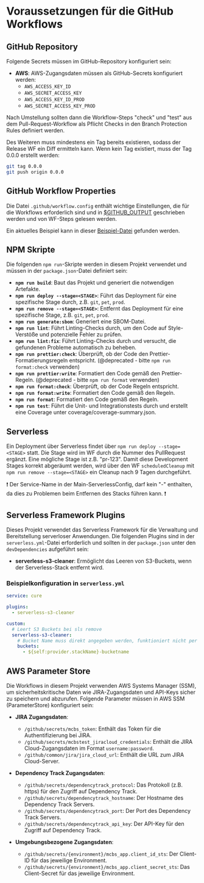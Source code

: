 # Voraussetzungen für die GitHub Workflows

## GitHub Repository

Folgende Secrets müssen im GitHub-Repository konfiguriert sein:

- **AWS**: AWS-Zugangsdaten müssen als GitHub-Secrets konfiguriert werden:
  - `AWS_ACCESS_KEY_ID`
  - `AWS_SECRET_ACCESS_KEY`
  - `AWS_ACCESS_KEY_ID_PROD`
  - `AWS_SECRET_ACCESS_KEY_PROD`

Nach Umstellung sollten dann die Workflow-Steps "check" und "test" aus dem Pull-Request-Workflow als Pflicht Checks in den Branch Protection Rules definiert werden.

Des Weiteren muss mindestens ein Tag bereits existieren, sodass der Release WF ein Diff ermitteln kann. Wenn kein Tag existiert, muss der Tag 0.0.0 erstellt werden:

```bash
git tag 0.0.0
git push origin 0.0.0
```

## GitHub Workflow Properties

Die Datei `.github/workflow.config` enthält wichtige Einstellungen, die für die Workflows erforderlich sind und in [$GITHUB_OUTPUT](https://docs.github.com/en/actions/writing-workflows/choosing-what-your-workflow-does/passing-information-between-jobs) geschrieben werden und von WF-Steps gelesen werden.

Ein aktuelles Beispiel kann in dieser [Beispiel-Datei](./workflow.config.example) gefunden werden.

## NPM Skripte

Die folgenden `npm run`-Skripte werden in diesem Projekt verwendet und müssen in der `package.json`-Datei definiert sein:

- **`npm run build`**: Baut das Projekt und generiert die notwendigen Artefakte.
- **`npm run deploy --stage=<STAGE>`**: Führt das Deployment für eine spezifische Stage durch, z.B. `git`, `pet`, `prod`.
- **`npm run remove --stage=<STAGE>`**: Entfernt das Deployment für eine spezifische Stage, z.B. `git`, `pet`, `prod`.
- **`npm run generate:sbom`**: Generiert eine SBOM-Datei.
- **`npm run lint`**: Führt Linting-Checks durch, um den Code auf Style-Verstöße und potenzielle Fehler zu prüfen.
- **`npm run lint:fix`**: Führt Linting-Checks durch und versucht, die gefundenen Probleme automatisch zu beheben.
- **`npm run prettier:check`**: Überprüft, ob der Code den Prettier-Formatierungsregeln entspricht. (@deprecated - bitte `npm run format:check` verwenden)
- **`npm run prettier:write`**: Formatiert den Code gemäß den Prettier-Regeln. (@deprecated - bitte `npm run format` verwenden)
- **`npm run format:check`**: Überprüft, ob der Code Regeln entspricht.
- **`npm run format:write`**: Formatiert den Code gemäß den Regeln.
- **`npm run format`**: Formatiert den Code gemäß den Regeln.
- **`npm run test`**: Führt die Unit- und Integrationstests durch und erstellt eine Coverage unter coverage/coverage-summary.json.

## Serverless

Ein Deployment über Serverless findet über `npm run deploy --stage=<STAGE>` statt.
Die Stage wird im WF durch die Nummer des PullRequest ergänzt. Eine mögliche Stage ist z.B. "pr-123".
Damit diese Development Stages korrekt abgeräumt werden, wird über den WF `scheduledCleanup` mit `npm run remove --stage=<STAGE>` ein Cleanup nach 9 Tagen durchgeführt.

❗ Der Service-Name in der Main-ServerlessConfig, darf kein "-" enthalten, da dies zu Problemen beim Entfernen des Stacks führen kann. ❗

## Serverless Framework Plugins

Dieses Projekt verwendet das Serverless Framework für die Verwaltung und Bereitstellung serverloser Anwendungen. Die folgenden Plugins sind in der `serverless.yml`-Datei erforderlich und sollten in der `package.json` unter den `devDependencies` aufgeführt sein:

- **serverless-s3-cleaner**: Ermöglicht das Leeren von S3-Buckets, wenn der Serverless-Stack entfernt wird.

### Beispielkonfiguration in `serverless.yml`

```yaml
service: cure

plugins:
  - serverless-s3-cleaner

custom:
  # Leert S3 Buckets bei sls remove
  serverless-s3-cleaner:
    # Bucket Name muss direkt angegeben werden, funktioniert nicht per !Ref / !GetAtt
    buckets:
      - ${self:provider.stackName}-bucketname
```

## AWS Parameter Store

Die Workflows in diesem Projekt verwenden AWS Systems Manager (SSM), um sicherheitskritische Daten wie JIRA-Zugangsdaten und API-Keys sicher zu speichern und abzurufen. Folgende Parameter müssen in AWS SSM (ParameterStore) konfiguriert sein:

- **JIRA Zugangsdaten**:

  - `/github/secrets/mcbs_token`: Enthält das Token für die Authentifizierung bei JIRA.
  - `/github/secrets/mcbstest_jiracloud_credentials`: Enthält die JIRA Cloud-Zugangsdaten im Format `username:password`.
  - `/github/common/jira/jira_cloud_url`: Enthält die URL zum JIRA Cloud-Server.

- **Dependency Track Zugangsdaten**:

  - `/github/secrets/dependencytrack_protocol`: Das Protokoll (z.B. https) für den Zugriff auf Dependency Track.
  - `/github/secrets/dependencytrack_hostname`: Der Hostname des Dependency Track Servers.
  - `/github/secrets/dependencytrack_port`: Der Port des Dependency Track Servers.
  - `/github/secrets/dependencytrack_api_key`: Der API-Key für den Zugriff auf Dependency Track.

- **Umgebungsbezogene Zugangsdaten**:
  - `/github/secrets/{environment}/mcbs_app.client_id_sts`: Der Client-ID für das jeweilige Environment.
  - `/github/secrets/{environment}/mcbs_app.client_secret_sts`: Das Client-Secret für das jeweilige Environment.
